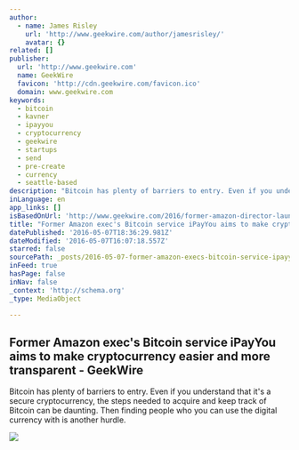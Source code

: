 ```yaml
---
author:
  - name: James Risley
    url: 'http://www.geekwire.com/author/jamesrisley/'
    avatar: {}
related: []
publisher:
  url: 'http://www.geekwire.com'
  name: GeekWire
  favicon: 'http://cdn.geekwire.com/favicon.ico'
  domain: www.geekwire.com
keywords:
  - bitcoin
  - kavner
  - ipayyou
  - cryptocurrency
  - geekwire
  - startups
  - send
  - pre-create
  - currency
  - seattle-based
description: "Bitcoin has plenty of barriers to entry. Even if you understand that it's a secure cryptocurrency, the steps needed to acquire and keep track of Bitcoin can be daunting. Then finding people who you can use the digital currency with is another hurdle."
inLanguage: en
app_links: []
isBasedOnUrl: 'http://www.geekwire.com/2016/former-amazon-director-launches-ipayyou-make-bitcoin-easier-transparent/'
title: "Former Amazon exec's Bitcoin service iPayYou aims to make cryptocurrency easier and more transparent - GeekWire"
datePublished: '2016-05-07T18:36:29.981Z'
dateModified: '2016-05-07T16:07:18.557Z'
starred: false
sourcePath: _posts/2016-05-07-former-amazon-execs-bitcoin-service-ipayyou-aims-to-make-cr.md
inFeed: true
hasPage: false
inNav: false
_context: 'http://schema.org'
_type: MediaObject

---
```

<article style=""><h1>Former Amazon exec's Bitcoin service iPayYou aims to make cryptocurrency easier and more transparent - GeekWire</h1><p>Bitcoin has plenty of barriers to entry. Even if you understand that it's a secure cryptocurrency, the steps needed to acquire and keep track of Bitcoin can be daunting. Then finding people who you can use the digital currency with is another hurdle.</p><img src="http://cdn.geekwire.com/wp-content/uploads/2016/05/Gene-Photo-Suit.jpg" /></article>